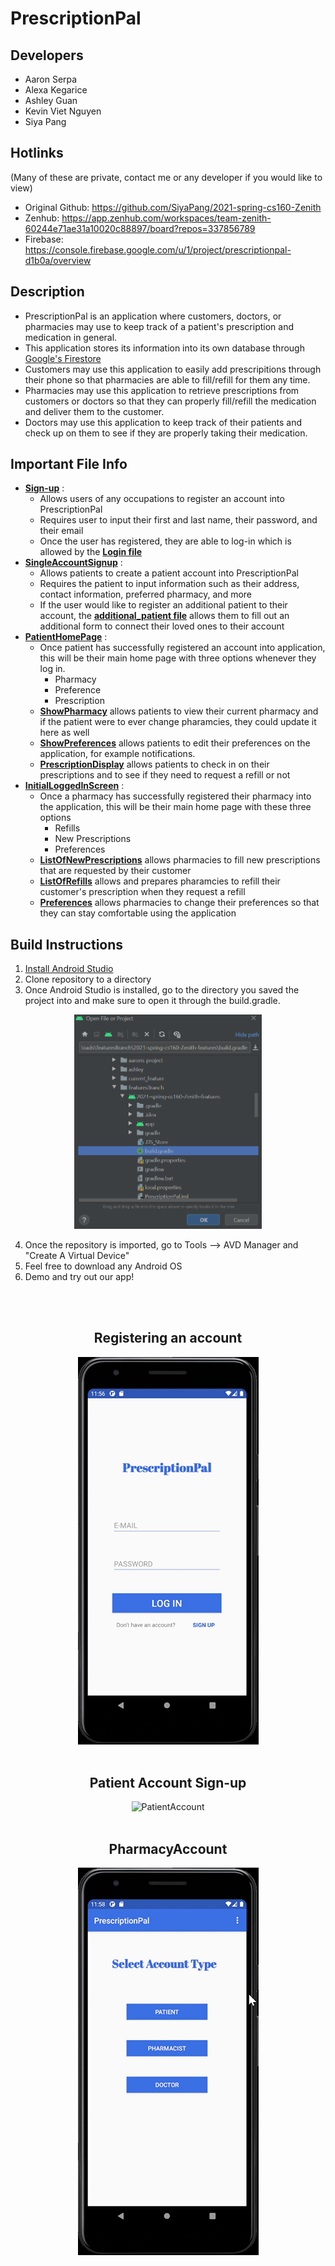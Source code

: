 # PrescriptionPal

## Developers

- Aaron Serpa
- Alexa Kegarice
- Ashley Guan
- Kevin Viet Nguyen
- Siya Pang

## Hotlinks 
(Many of these are private, contact me or any developer if you would like to view)
- Original Github: https://github.com/SiyaPang/2021-spring-cs160-Zenith 
- Zenhub: https://app.zenhub.com/workspaces/team-zenith-60244e71ae31a10020c88897/board?repos=337856789
- Firebase: https://console.firebase.google.com/u/1/project/prescriptionpal-d1b0a/overview  

## Description

- PrescriptionPal is an application where customers, doctors, or pharmacies may use to keep track of a patient's prescription and medication in general.
- This application stores its information into its own database through [Google's Firestore](https://cloud.google.com/firestore)
- Customers may use this application to easily add prescripitions through their phone so that pharmacies are able to fill/refill for them any time.
- Pharmacies may use this application to retrieve prescriptions from customers or doctors so that they can properly fill/refill the medication and deliver them to the customer.
- Doctors may use this application to keep track of their patients and check up on them to see if they are properly taking their medication.

## Important File Info

- [**Sign-up**](https://github.com/kevinvietnguyen/PrescriptionPalCS160/blob/main/app/src/main/java/edu/sjsu/android/prescriptionpal/Signup.java) :
  - Allows users of any occupations to register an account into PrescriptionPal
  - Requires user to input their first and last name, their password, and their email
  - Once the user has registered, they are able to log-in which is allowed by the [**Login file**](https://github.com/kevinvietnguyen/PrescriptionPalCS160/blob/main/app/src/main/java/edu/sjsu/android/prescriptionpal/Login.java)
- [**SingleAccountSignup**](https://github.com/kevinvietnguyen/PrescriptionPalCS160/blob/main/app/src/main/java/edu/sjsu/android/prescriptionpal/SingleAccountSignup.java) :
  - Allows patients to create a patient account into PrescriptionPal
  - Requires the patient to input information such as their address, contact information, preferred pharmacy, and more
  - If the user would like to register an additional patient to their account, the [**additional_patient file**](https://github.com/kevinvietnguyen/PrescriptionPalCS160/blob/main/app/src/main/java/edu/sjsu/android/prescriptionpal/additional_patient.java) allows them to fill out an additional form to connect their loved ones to their account
- [**PatientHomePage**](https://github.com/kevinvietnguyen/PrescriptionPalCS160/blob/main/app/src/main/java/edu/sjsu/android/prescriptionpal/PatientHomePage.java) :
  - Once patient has successfully registered an account into application, this will be their main home page with three options whenever they log in.
    - Pharmacy
    - Preference
    - Prescription
  - [**ShowPharmacy**](https://github.com/kevinvietnguyen/PrescriptionPalCS160/blob/main/app/src/main/java/edu/sjsu/android/prescriptionpal/ShowPharmacy.java) allows patients to view their current pharmacy and if the patient were to ever change pharamcies, they could update it here as well
  - [**ShowPreferences**](https://github.com/kevinvietnguyen/PrescriptionPalCS160/blob/main/app/src/main/java/edu/sjsu/android/prescriptionpal/ShowPreference.java) allows patients to edit their preferences on the application, for example notifications.
  - [**PrescriptionDisplay**](https://github.com/kevinvietnguyen/PrescriptionPalCS160/blob/main/app/src/main/java/edu/sjsu/android/prescriptionpal/PrescriptionDisplay.java) allows patients to check in on their prescriptions and to see if they need to request a refill or not
- [**InitialLoggedInScreen**](https://github.com/kevinvietnguyen/PrescriptionPalCS160/blob/main/app/src/main/java/edu/sjsu/android/prescriptionpal/InitialLoggedinScreen.java) :
  - Once a pharmacy has successfully registered their pharmacy into the application, this will be their main home page with these three options
    - Refills
    - New Prescriptions
    - Preferences
  - [**ListOfNewPrescriptions**](https://github.com/kevinvietnguyen/PrescriptionPalCS160/blob/main/app/src/main/java/edu/sjsu/android/prescriptionpal/ListOfNewPrescriptions.java) allows pharmacies to fill new prescriptions that are requested by their customer
  - [**ListOfRefills**](https://github.com/kevinvietnguyen/PrescriptionPalCS160/blob/main/app/src/main/java/edu/sjsu/android/prescriptionpal/ListOfRefills.java) allows and prepares pharamcies to refill their customer's prescription when they request a refill
  - [**Preferences**](https://github.com/kevinvietnguyen/PrescriptionPalCS160/blob/main/app/src/main/java/edu/sjsu/android/prescriptionpal/Preferences.java) allows pharmacies to change their preferences so that they can stay comfortable using the application

## Build Instructions
1. [Install Android Studio](https://developer.android.com/studio)
2. Clone repository to a directory
3. Once Android Studio is installed, go to the directory you saved the project into and make sure to open it through the build.gradle. 
<p align="center">
  <img src="demo/Opening file.png" width="300" alt="Opening file">
</p>

4. Once the repository is imported, go to Tools --> AVD Manager and "Create A Virtual Device"
5. Feel free to download any Android OS
6. Demo and try out our app!

<br>

<div align="center">
  <br>
  <h2>Registering an account</h2>
  <img src="demo/Login.gif" alt="Login">
  <br>
  <br>
  <h2>Patient Account Sign-up</h2>
  <img src="demo/PatientAccount.gif" alt="PatientAccount">
  <br>
  <br>
  <h2>PharmacyAccount</h2>
  <img src="demo/PharmacyAccount.gif" alt="PharmacyAccount">
  <br>
</div>
